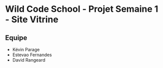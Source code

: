 # Wild Code School - Projet Semaine 1 - Site Vitrine


## Equipe

* Kévin Parage
* Estevao Fernandes
* David Rangeard
